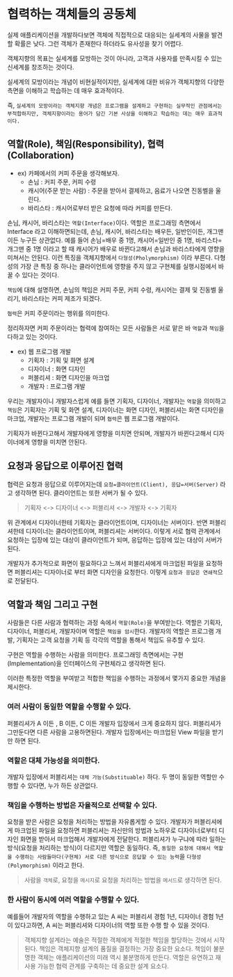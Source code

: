 # 협력하는 객체들의 공동체

실제 애플리케이션을 개발하다보면 객체에 직접적으로 대응되는 실세계의 사물을 발견할 확률은 낮다. 그런 객체가 존재한다 하더라도 유사성을 찾기 어렵다.

객체지향의 목표는 실세계를 모방하는 것이 아니라, 고객과 사용자를 만족시킬 수 있는 신세계를 창조하는 것이다.

실세계의 모방이라는 개념이 비현실적이지만, 실세계에 대한 비유가 객체지향의 다양한 측면을 이해하고 학습하는 데 매우 효과적이다.

즉, `실세계의 모방이라는 객체지향 개념은 프로그램을 설계하고 구현하는 실무적인 관점에서는 부적합하지만, 객체지향이라는 용어가 담긴 기본 사상을 이해하고 학습하는 데는 매우 효과적이다.`

## 역할(Role), 책임(Responsibility), 협력(Collaboration)

- ex) 카페에서의 커피 주문을 생각해보자.
  - 손님 : 커피 주문, 커피 수령
  - 캐시어(주문 받는 사람) : 주문을 받아서 결제하고, 음료가 나오면 진동벨을 울린다.
  - 바리스타 : 캐시어로부터 받은 요청에 따라 커피를 만든다.
  
손님, 캐시어, 바리스타는 `역할(Interface)`이다. 역할은 프로그래밍 측면에서 Interface 라고 이해하면되는데, 손님, 캐시어, 바리스타는 배우든, 일반인이든, 개그맨이든 누구든 상관없다.
예를 들어 손님=배우 중 1명, 캐시어=일반인 중 1명, 바리스타=개그맨 중 1명 이라고 할 때 캐시어가 배우로 바뀐다고해서 손님과 바리스타에게 영향을 미쳐서는 안된다.
이런 특징을 객체지향에서 `다형성(Pholymorphism)` 이라 부른다. 다형성의 가장 큰 특징 중 하나는 클라이언트에 영향을 주지 않고 구현체를 실행시점에서 바꿀 수 있다는 것이다.
 
`책임`에 대해 설명하면, 손님의 책임은 커피 주문, 커피 수령, 캐시어는 결제 및 진동벨 울리기, 바리스타는 커피 제조가 되겠다.
 
`협력`은 커피 주문이라는 행위를 의미한다.
 
정리하자면 커피 주문이라는 협력에 참여하는 모든 사람들은 서로 맡은 바 `역할`과 `책임`을 다하고 있는 것이다.
 
- ex) 웹 프로그램 개발
  - 기획자 : 기획 및 화면 설계
  - 디자이너 : 화면 디자인
  - 퍼블리셔 : 화면 디자인을 마크업
  - 개발자 : 프로그램 개발
 
우리는 개발자이니 개발자스럽게 예를 들면 기획자, 디자이너, 개발자는 `역할`을 의미하고 `책임`은 기획자는 기획 및 화면 설계, 디자이너는 화면 디자인, 퍼블리셔는 화면 디자인을 마크업, 개발자는 프로그램 개발이 되며 `협력`은 웹 프로그램 개발이다.
 
기획자가 바뀐다고해서 개발자에게 영향을 미치면 안되며, 개발자가 바뀐다고해서 디자이너에게 영향을 미치면 안된다.

## 요청과 응답으로 이루어진 협력

협력은 요청과 응답으로 이루어지는데 `요청=클라이언트(Client), 응답=서버(Server)` 라고 생각하면 된다. 클라이언트는 또한 서버가 될 수 있다.

> 기획자 <-> 디자이너 <-> 퍼블리셔 <-> 개발자 <-> 기획자

위 관계에서 디자이너한테 기획자는 클라이언트이며, 디자이너는 서버이다. 반면 퍼블리셔한테 디자이너는 클라이언트이며, 퍼블리셔는 서버이다. 이렇게 서로 협력 관계에서 요청하는 입장에 있는 대상이
클라이언트가 되며, 응답하는 입장에 있는 대상이 서버가 된다.

개발자가 추가적으로 화면이 필요하다고 느껴서 퍼블리셔에게 마크업된 파일을 요청하면 퍼블리셔는 디자이너로 부터 화면 디자인을 요청한다. 이렇게 `요청과 응답은 연쇄적`으로 전달된다. 

## 역할과 책임 그리고 구현

사람들은 다른 사람과 협력하는 과정 속에서 `역할(Role)`을 부여받는다. 역할은 기획자, 디자이너, 퍼블리셔, 개발자이며 역할은 `책임을 암시`한다. 개발자의 역할은 프로그램 개발, 기획자는 고객 요청을 기획 등 각각의 역할을 통해서 책임도 유추할 수 있다.

구현은 역할을 수행하는 사람을 의미한다. 프로그래밍 측면에서는 구현(Implementation)을 인터페이스의 구현체라고 생각하면 된다.

이러한 특정한 역할을 부여받고 적합한 책임을 수행하는 과정에서 몇가지 중요한 개념을 제시한다.

### 여러 사람이 동일한 역할을 수행할 수 있다.

퍼블리셔가 A 이든 , B 이든, C 이든 개발자 입장에서 크게 중요하지 않다. 퍼블리셔가 그만둔다면 다른 사람을 고용하면된다. 개발자 입장에서는 마크업된 View 파일을 받기만 하면 된다.

### 역할은 대체 가능성을 의미한다.

개발자 입장에서 퍼블리셔는 `대체 가능(Substituable)` 하다. 두 명이 동일한 역할만 수행할 수 있다면, 누가 하든 상관없다.

### 책임을 수행하는 방법은 자율적으로 선택할 수 있다.

요청을 받은 사람은 요청을 처리하는 방법을 자유롭게할 수 있다. 개발자가 퍼블리셔에게 마크업된 파일을 요청하면 퍼블리셔는 자신만의 방법과 노하우로 디자이너로부터 디자인 화면을 받아서 마크업해서
개발자에게 전달한다. 퍼블리셔가 누구냐에 따라 일하는 방식(요청을 처리하는 방식)이 다르지만 역할은 동일하다. 즉, `동일한 요청에 대해서 역할을 수행하는 사람들마다(구현체) 서로 다른 방식으로 응답할 수 있는 능력`을 `다형성(Polymorphism)` 이라고 한다.

> 사람을 `객체`로, 요청을 `메시지`로 요청을 처리하는 방법을 `메서드`로 생각하면 된다.

### 한 사람이 동시에 여러 역할을 수행할 수 있다.

예를들어 개발자의 역할을 수행하고 있는 A 씨는 퍼블리셔 경험 1년, 디자이너 경험 1년이 있다고하면, A 씨는 퍼블리셔와 디자이너의 역할 또한 수행 할 수 있을 것이다.

> 객체지향 설계라는 예술은 적절한 객체에게 적절한 책임을 할당하는 것에서 시작된다. 책임은 객체지향 설계의 품질을 결정하는 가장 중요한 요소다. 책임이 불분명한 객체는 애플리케이션의 미래 역시
불분명하게 만든다. 역할은 유연하고 재사용 가능한 협력 관계를 구축하는 데 중요한 설계 요소다.
